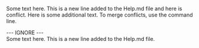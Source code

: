 Some text here. This is a new line added to the Help.md file and here is conflict.
Here is some additional text. To merge conflicts, use the command line.

--- IGNORE ---  
Some text here. This is a new line added to the Help.md file.
